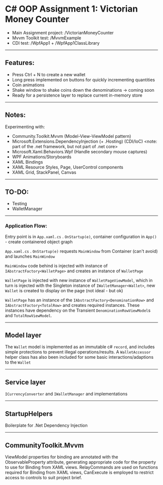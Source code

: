 # C# OOP Assignment 1: Victorian Money Counter

- Main Assignment project: /VictorianMoneyCounter
- Mvvm Toolkit test: /MvvmExample
- CDI test: /WpfApp1 + /WpfApp1ClassLibrary

-----------------------

## Features:
- Press Ctrl + N to create a new wallet
- Long press implemented on buttons for quickly incrementing quantities
- Coin animations
- Shake window to shake coins down the denominations -> coming soon
- Ready for a persistence layer to replace current in-memory store

-------------------------

## Notes:
Experimenting with: 
- Community.Toolkit.Mvvm (Model-View-ViewModel pattern)
- Microsoft.Extensions.DependencyInjection (+ .Hosting) (CDI/IoC) <note: part of the .net framework, but not part of .net core>
- Microsoft.Xaml.Behaviors.Wpf (Handle secondary mouse captures)
- WPF Animations/Storyboards
- XAML Bindings
- XAML Resource Styles, Page, UserControl components
- XAML Grid, StackPanel, Canvas

----------------

## TO-DO:
- Testing
- WalletManager

----------------
### Application Flow:
Entry point is in `App.xaml.cs` . `OnStartup(e)`, container configuration in `App()` - create containered object graph

`App.xaml.cs` . `OnStartup(e)` requests `MainWindow` from Container (can't avoid) and launches `MainWindow`

`MainWindow` code behind is injected with instance of `IAbstractFactory<WalletPage>` and creates an instance of `WalletPage` 

`WalletPage` is injected with new instance of `WalletPageViewModel`, which in turn is injected with the Singleton instance of `IWalletManager<Wallet>`, new `Wallet` is created to display on the page (not ideal - but ok)

`WalletPage` has an instance of the `IAbstractFactory<DenominationRow>` and `IAbstractFactory<TotalRow>` and creates required instances. These instances have dependency on the Transient `DenominationRowViewModel`s and `TotalRowViewModel`.

-------------------
## Model layer

The `Wallet` model is implemented as an immutable c# `record`, and includes simple protections to prevent illegal operations/results.
A `WalletAccessor` helper class has also been included for some basic interactions/adaptions to the `Wallet`

-------------------
## Service layer

`ICurrencyConverter` and `IWalletManager` and implementations

-------------------
## StartupHelpers

Boilerplate for .Net Dependency Injection

-------------------

## CommunityToolkit.Mvvm

ViewModel properties for binding are annotated with the ObservableProperty attribute, generating appropriate code for the property to use for Binding from XAML views.  RelayCommands are used on functions required for Binding from XAML views, CanExecute is employed to restrict access to controls to suit project brief.

